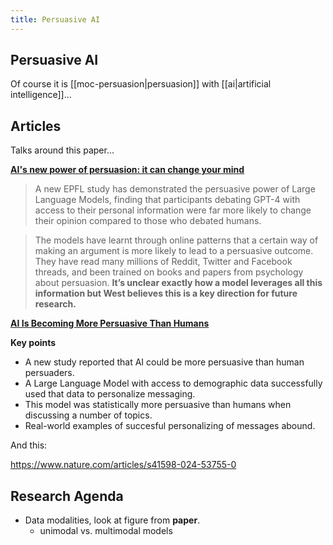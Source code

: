 ```yaml
---
title: Persuasive AI
---
```


## Persuasive AI

Of course it is [[moc-persuasion|persuasion]] with [[ai|artificial intelligence]]...

## Articles

Talks around this paper...


[**AI's new power of persuasion: it can change your mind**](https://actu.epfl.ch/news/ai-s-new-power-of-persuasion-it-can-change-your-mi/)

> A new EPFL study has demonstrated the persuasive power of Large Language Models, finding that participants debating GPT-4 with access to their personal information were far more likely to change their opinion compared to those who debated humans.

> The models have learnt through online patterns that a certain way of making an argument is more likely to lead to a persuasive outcome. They have read many millions of Reddit, Twitter and Facebook threads, and been trained on books and papers from psychology about persuasion. **It’s unclear exactly how a model leverages all this information but West believes this is a key direction for future research.**

[**AI Is Becoming More Persuasive Than Humans**](https://www.psychologytoday.com/intl/blog/emotional-behavior-behavioral-emotions/202403/ai-is-becoming-more-persuasive-than-humans)

**Key points**

- A new study reported that AI could be more persuasive than human persuaders.
- A Large Language Model with access to demographic data successfully used that data to personalize messaging.
- This model was statistically more persuasive than humans when discussing a number of topics.
- Real-world examples of succesful personalizing of messages abound.

And this:

https://www.nature.com/articles/s41598-024-53755-0


## Research Agenda

- Data modalities, look at figure from **paper**.
    - unimodal vs. multimodal models


